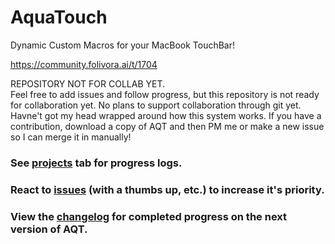 # AquaTouch
Dynamic Custom Macros for your MacBook TouchBar!

https://community.folivora.ai/t/1704

REPOSITORY NOT FOR COLLAB YET. <br>
Feel free to add issues and follow progress, but this repository is not ready for collaboration yet.
No plans to support collaboration through git yet. Havne't got my head wrapped around how this system works. If you have a contribution, download a copy of AQT and then PM me or make a new issue so I can merge it in manually!

### See [projects](https://github.com/yuuiko/AquaTouch/projects/1) tab for progress logs.

### React to [issues](https://github.com/yuuiko/AquaTouch/issues/) (with a thumbs up, etc.) to increase it's priority. 

### View the [changelog](https://github.com/yuuiko/AquaTouch/blob/master/changelog.md) for completed progress on the next version of AQT.
